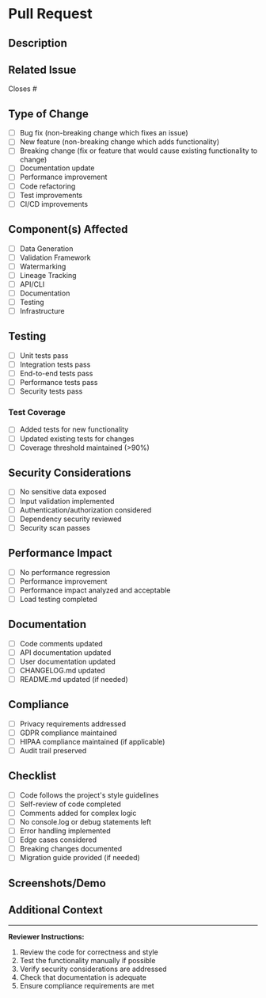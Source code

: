 # Pull Request

## Description
<!-- Provide a clear and concise description of what this PR does -->

## Related Issue
<!-- Link to the issue this PR addresses (if applicable) -->
Closes #

## Type of Change
<!-- Mark the relevant option with an "x" -->
- [ ] Bug fix (non-breaking change which fixes an issue)
- [ ] New feature (non-breaking change which adds functionality)
- [ ] Breaking change (fix or feature that would cause existing functionality to change)
- [ ] Documentation update
- [ ] Performance improvement
- [ ] Code refactoring
- [ ] Test improvements
- [ ] CI/CD improvements

## Component(s) Affected
<!-- Mark all that apply -->
- [ ] Data Generation
- [ ] Validation Framework
- [ ] Watermarking
- [ ] Lineage Tracking
- [ ] API/CLI
- [ ] Documentation
- [ ] Testing
- [ ] Infrastructure

## Testing
<!-- Describe the tests you ran and how to reproduce them -->
- [ ] Unit tests pass
- [ ] Integration tests pass
- [ ] End-to-end tests pass
- [ ] Performance tests pass
- [ ] Security tests pass

### Test Coverage
- [ ] Added tests for new functionality
- [ ] Updated existing tests for changes
- [ ] Coverage threshold maintained (>90%)

## Security Considerations
<!-- Address any security implications -->
- [ ] No sensitive data exposed
- [ ] Input validation implemented
- [ ] Authentication/authorization considered
- [ ] Dependency security reviewed
- [ ] Security scan passes

## Performance Impact
<!-- Describe any performance implications -->
- [ ] No performance regression
- [ ] Performance improvement
- [ ] Performance impact analyzed and acceptable
- [ ] Load testing completed

## Documentation
<!-- Ensure documentation is updated -->
- [ ] Code comments updated
- [ ] API documentation updated
- [ ] User documentation updated
- [ ] CHANGELOG.md updated
- [ ] README.md updated (if needed)

## Compliance
<!-- Ensure regulatory compliance -->
- [ ] Privacy requirements addressed
- [ ] GDPR compliance maintained
- [ ] HIPAA compliance maintained (if applicable)
- [ ] Audit trail preserved

## Checklist
<!-- Complete this checklist before requesting review -->
- [ ] Code follows the project's style guidelines
- [ ] Self-review of code completed
- [ ] Comments added for complex logic
- [ ] No console.log or debug statements left
- [ ] Error handling implemented
- [ ] Edge cases considered
- [ ] Breaking changes documented
- [ ] Migration guide provided (if needed)

## Screenshots/Demo
<!-- Add screenshots or demo links if applicable -->

## Additional Context
<!-- Add any other context about the PR here -->

---

**Reviewer Instructions:**
1. Review the code for correctness and style
2. Test the functionality manually if possible
3. Verify security considerations are addressed
4. Check that documentation is adequate
5. Ensure compliance requirements are met